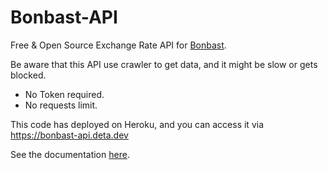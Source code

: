# Bonbast-API
Free & Open Source Exchange Rate API for [Bonbast](https://bonbast.com).

Be aware that this API use crawler to get data, and it might be slow or gets blocked.
* No Token required.
* No requests limit.


This code has deployed on Heroku, and you can access it via https://bonbast-api.deta.dev

See the documentation [here](https://bonbast-api.deta.dev/docs).
